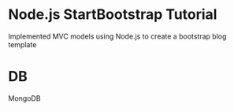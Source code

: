 # Node.js StartBootstrap Tutorial
Implemented MVC models using Node.js to create a bootstrap blog template

# DB
MongoDB